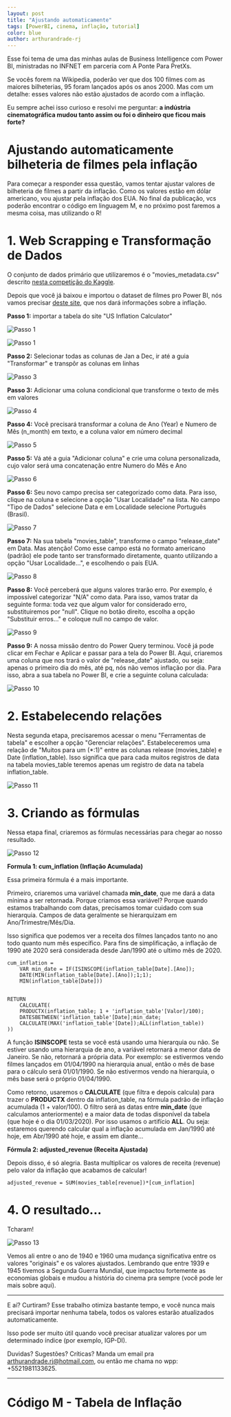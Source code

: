 ```yaml
---
layout: post
title: "Ajustando automaticamente"
tags: [PowerBI, cinema, inflação, tutorial]
color: blue
author: arthurandrade-rj
---
```


Esse foi tema de uma das minhas aulas de Business Intelligence com Power BI, ministradas no INFNET em parceria com A Ponte Para PretXs.

Se vocês forem na Wikipedia, poderão ver que dos 100 filmes com as maiores bilheterias, 95 foram lançados após os anos 2000. Mas com um detalhe: esses valores não estão ajustados de acordo com a inflação.

Eu sempre achei isso curioso e resolvi me perguntar: **a indústria cinematográfica mudou tanto assim ou foi o dinheiro que ficou mais forte?**

# Ajustando automaticamente bilheteria de filmes pela inflação

Para começar a responder essa questão, vamos tentar ajustar valores de bilheteria de filmes a partir da inflação. Como os valores estão em dólar americano, vou ajustar pela inflação dos EUA. No final da publicação, vcs poderão encontrar o código em linguagem M, e no próximo post faremos a mesma coisa, mas utilizando o R!

# 1. Web Scrapping e Transformação de Dados
O conjunto de dados primário que utilizaremos é o "movies_metadata.csv" descrito [nesta competição do Kaggle](https://www.kaggle.com/rounakbanik/the-movies-dataset).

Depois que você já baixou e importou o dataset de filmes pro Power BI, nós vamos precisar [deste site](https://www.usinflationcalculator.com/monthly-us-inflation-rates-1913-present/), que nos dará informações sobre a inflação.

**Passo 1:** importar a tabela do site "US Inflation Calculator"


![Passo 1](https://i.imgur.com/LPlEf5Lg.png)

![Passo 1](https://i.imgur.com/qmOsI89.png)

**Passo 2:** Selecionar todas as colunas de Jan a Dec, ir até a guia "Transformar" e transpôr as colunas em linhas

![Passo 3](https://i.imgur.com/xBczvbU.png)

**Passo 3:** Adicionar uma coluna condicional que transforme o texto de mês em valores

![Passo 4](https://i.imgur.com/P3Kxr9p.png)

**Passo 4:** Você precisará transformar a coluna de Ano (Year) e Numero de Mês (n_month) em texto, e a coluna valor em número decimal

![Passo 5](https://i.imgur.com/5Tkebea.png)

**Passo 5:** Vá até a guia "Adicionar coluna" e crie uma coluna personalizada, cujo valor será uma concatenação entre Numero do Mês e Ano

![Passo 6](https://i.imgur.com/s3wVoMu.png)

**Passo 6:** Seu novo campo precisa ser categorizado como data. Para isso, clique na coluna e selecione a opção "Usar Localidade" na lista. No campo "Tipo de Dados" selecione Data e em Localidade selecione Português (Brasil).

![Passo 7](https://i.imgur.com/KSjfrco.png)

**Passo 7:** Na sua tabela "movies_table", transforme o campo "release_date" em Data. Mas atenção! Como esse campo está no formato americano (padrão) ele pode tanto ser transformado diretamente, quanto utilizando a opção "Usar Localidade...", e escolhendo o país EUA.

![Passo 8](https://i.imgur.com/pAlwm3R.png)

**Passo 8:** Você perceberá que alguns valores trarão erro. Por exemplo, é impossível categorizar "N/A" como data. Para isso, vamos tratar da seguinte forma: toda vez que algum valor for considerado erro, substituiremos por "null". Clique no botão direito, escolha a opção "Substituir erros..." e coloque null no campo de valor.

![Passo 9](https://i.imgur.com/1iXHdwh.png)

**Passo 9:** A nossa missão dentro do Power Query terminou. Você já pode clicar em Fechar e Aplicar e passar para a tela do Power BI. Aqui, criaremos uma coluna que nos trará o valor de "release_date" ajustado, ou seja: apenas o primeiro dia do mês, até pq, nós não vemos inflação por dia. Para isso, abra a sua tabela no Power BI, e crie a seguinte coluna calculada:

![Passo 10](https://i.imgur.com/oPjNyU0.png)

# 2. Estabelecendo relações

Nesta segunda etapa, precisaremos acessar o menu "Ferramentas de tabela" e escolher a opção "Gerenciar relações". Estabeleceremos uma relação de "Muitos para um (*:1)" entre as colunas release (movies_table) e Date (inflation_table). Isso significa que para cada muitos registros de data na tabela movies_table teremos apenas um registro de data na tabela inflation_table.

![Passo 11](https://i.imgur.com/YBrJCUg.png)


# 3. Criando as fórmulas
Nessa etapa final, criaremos as fórmulas necessárias para chegar ao nosso resultado.

![Passo 12](https://i.imgur.com/rqUGSt4.png)

**Formula 1: cum_inflation (Inflação Acumulada)**

Essa primeira fórmula é a mais importante. 

Primeiro, criaremos uma variável chamada **min_date**, que me dará a data mínima a ser retornada. Porque criamos essa variável? Porque quando estamos trabalhando com datas, precisamos tomar cuidado com sua hierarquia. Campos de data geralmente se hierarquizam em Ano/Trimestre/Mês/Dia. 

Isso significa que podemos ver a receita dos filmes lançados tanto no ano todo quanto num mês específico. Para fins de simplificação, a inflação de 1990 até 2020 será considerada desde Jan/1990 até o ultimo mês de 2020.

   
    cum_inflation = 
        VAR min_date = IF(ISINSCOPE(inflation_table[Date].[Ano]);
        DATE(MIN(inflation_table[Date].[Ano]);1;1);
        MIN(inflation_table[Date]))
    

    RETURN
        CALCULATE(
        PRODUCTX(inflation_table; 1 + 'inflation_table'[Valor]/100);
        DATESBETWEEN('inflation_table'[Date];min_date;
        CALCULATE(MAX('inflation_table'[Date]);ALL(inflation_table))        
    ))


A função **ISINSCOPE** testa se você está usando uma hierarquia ou não. Se estiver usando uma hierarquia de ano, a variável retornará a menor data de Janeiro. Se não, retornará a própria data. Por exemplo: se estivermos vendo filmes lançados em 01/04/1990 na hierarquia anual, então o mês de base para o cálculo será 01/01/1990. Se não estivermos vendo na hierarquia, o mês base será o próprio 01/04/1990.

Como retorno, usaremos o **CALCULATE** (que filtra e depois calcula) para trazer o **PRODUCTX** dentro da inflation_table, na fórmula padrão de inflação acumulada (1 + valor/100). O filtro será as datas entre **min_date** (que calculamos anteriormente) e a maior data de todas disponível da tabela (que hoje é o dia 01/03/2020). Por isso usamos o artifício **ALL**. Ou seja: estaremos querendo calcular qual a inflação acumulada em Jan/1990 até hoje, em Abr/1990 até hoje, e assim em diante...

**Fórmula 2: adjusted_revenue (Receita Ajustada)**

Depois disso, é só alegria. Basta multiplicar os valores de receita (revenue) pelo valor da inflação que acabamos de calcular!

    
    adjusted_revenue = SUM(movies_table[revenue])*[cum_inflation]
   

# 4. O resultado...
Tcharam!

![Passo 13](https://i.imgur.com/RMId5To.png)

Vemos ali entre o ano de 1940 e 1960 uma mudança significativa entre os valores "originais" e os valores ajustados. Lembrando que entre 1939 e 1945 tivemos a Segunda Guerra Mundial, que impactou fortemente as economias globais e mudou a história do cinema pra sempre (você pode ler mais sobre aqui).

---------------------


E aí? Curtiram? Esse trabalho otimiza bastante tempo, e você nunca mais precisará importar nenhuma tabela, todos os valores estarão atualizados automaticamente.

Isso pode ser muito útil quando você precisar atualizar valores por um determinado índice (por exemplo, IGP-DI).

Duvidas? Sugestões? Críticas? Manda um email pra arthurandrade.rj@hotmail.com, ou então me chama no wpp: +5521981133625.



---------------------

# Código M - Tabela de Inflação
    
